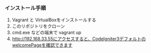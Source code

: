 
### インストール手順
1. Vagrant と VirtualBoxをインストールする
2. このリポジトリをクローン
3. cmd.exe などの端末で vagrant up
4. http://192.168.33.55にアクセスすると、CodeIgniter3デフォルトのwelcomePageを確認できます